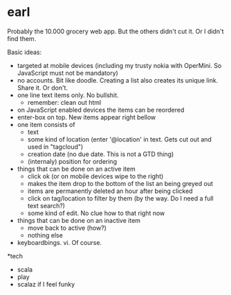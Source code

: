 earl
====

Probably the 10.000 grocery web app. But the others didn't cut it. Or I didn't find them.

Basic ideas:

* targeted at mobile devices (including my trusty nokia with OperMini. So JavaScript must not be mandatory)
* no accounts. Bit like doodle. Creating a list also creates its unique link. Share it. Or don't.
* one line text items only. No bullshit.
  * remember: clean out html
* on JavaScript enabled devices the items can be reordered
* enter-box on top. New items appear right bellow
* one item consists of
  * text
  * some kind of location (enter '@location' in text. Gets cut out and used in "tagcloud")
  * creation date (no due date. This is not a GTD thing)
  * (internaly) position for ordering
* things that can be done on an active item
  * click ok (or on mobile devices wipe to the right)
   * makes the item drop to the bottom of the list an being greyed out
   * items are permanently deleted an hour after being clicked
  * click on tag/location to filter by them (by the way. Do I need a full text search?)
  * some kind of edit. No clue how to that right now
* things that can be done on an inactive item
  * move back to active (how?)
  * nothing else
* keyboardbings. vi. Of course.


*tech
  * scala
  * play
  * scalaz if I feel funky

